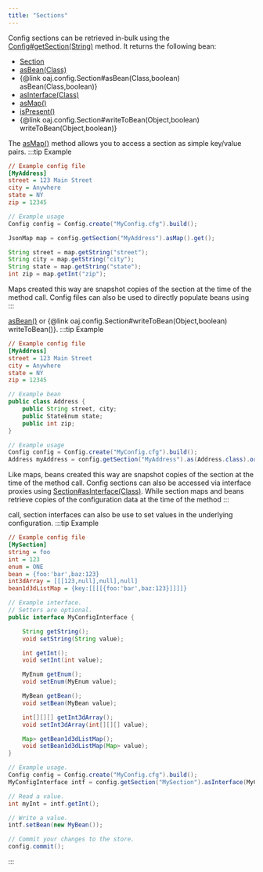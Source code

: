 ```yaml
---
title: "Sections"
---
```


Config sections can be retrieved in-bulk using the [Config#getSection(String)](../apidocs/org/apache/juneau/config/Config.html#getSection(String)) method.
It returns the following bean:
- [Section](../apidocs/org/apache/juneau/config/Section.html)
- [asBean(Class)](../apidocs/org/apache/juneau/config/Section.html#asBean(Class))
- \{@link oaj.config.Section#asBean(Class,boolean) asBean(Class,boolean)\}
- [asInterface(Class)](../apidocs/org/apache/juneau/config/Section.html#asInterface(Class))
- [asMap()](../apidocs/org/apache/juneau/config/Section.html#asMap())
- [isPresent()](../apidocs/org/apache/juneau/config/Section.html#isPresent())
- \{@link oaj.config.Section#writeToBean(Object,boolean) writeToBean(Object,boolean)\}

The [asMap()](../apidocs/org/apache/juneau/config/Section.html#asMap()) method allows you to access a section as simple key/value pairs.
:::tip Example


```ini
// Example config file
[MyAddress]
street = 123 Main Street
city = Anywhere
state = NY
zip = 12345
```


```java
// Example usage
Config config = Config.create("MyConfig.cfg").build();

JsonMap map = config.getSection("MyAddress").asMap().get();

String street = map.getString("street");
String city = map.getString("city");
String state = map.getString("state");
int zip = map.getInt("zip");
```


Maps created this way are snapshot copies of the section at the time of the method call.
Config files can also be used to directly populate beans using
:::

[asBean()](../apidocs/org/apache/juneau/config/Section.html#asBean(Class)) or \{@link oaj.config.Section#writeToBean(Object,boolean) writeToBean()\}.
:::tip Example


```ini
// Example config file
[MyAddress]
street = 123 Main Street
city = Anywhere
state = NY
zip = 12345
```


```java
// Example bean
public class Address {
    public String street, city;
    public StateEnum state;
    public int zip;
}

// Example usage
Config config = Config.create("MyConfig.cfg").build();
Address myAddress = config.getSection("MyAddress").as(Address.class).orElse(null);
```


Like maps, beans created this way are snapshot copies of the section at the time of the method call.
Config sections can also be accessed via interface proxies using
[Section#asInterface(Class)](../apidocs/org/apache/juneau/config/Section.html#asInterface(Class)).
While section maps and beans retrieve copies of the configuration data at the time of the method
:::

call, section interfaces can also be use to set values in the underlying configuration.
:::tip Example


```ini
// Example config file
[MySection]
string = foo
int = 123
enum = ONE
bean = {foo:'bar',baz:123}
int3dArray = [[[123,null],null],null]
bean1d3dListMap = {key:[[[[{foo:'bar',baz:123}]]]]}
```


```java
// Example interface.
// Setters are optional.
public interface MyConfigInterface {

    String getString();
    void setString(String value);

    int getInt();
    void setInt(int value);

    MyEnum getEnum();
    void setEnum(MyEnum value);

    MyBean getBean();
    void setBean(MyBean value);

    int[][][] getInt3dArray();
    void setInt3dArray(int[][][] value);

    Map> getBean1d3dListMap();
    void setBean1d3dListMap(Map> value);
}

// Example usage.
Config config = Config.create("MyConfig.cfg").build();
MyConfigInterface intf = config.getSection("MySection").asInterface(MyConfigInterface.class).get();

// Read a value.
int myInt = intf.getInt();

// Write a value.
intf.setBean(new MyBean());

// Commit your changes to the store.
config.commit();

```

:::
